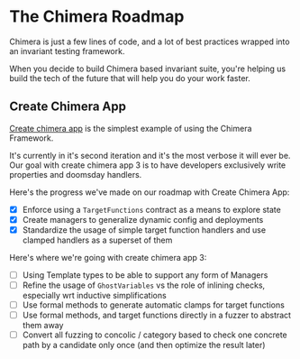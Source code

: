 # The Chimera Roadmap

Chimera is just a few lines of code, and a lot of best practices wrapped into an invariant testing framework.

When you decide to build Chimera based invariant suite, you're helping us build the tech of the future that will help you do your work faster.

## Create Chimera App
[Create chimera app](../oss/create_chimera_app.md) is the simplest example of using the Chimera Framework.

It's currently in it's second iteration and it's the most verbose it will ever be. Our goal with create chimera app 3 is to have developers exclusively write properties and doomsday handlers. 

Here's the progress we've made on our roadmap with Create Chimera App:

- [X] Enforce using a `TargetFunctions` contract as a means to explore state
- [X] Create managers to generalize dynamic config and deployments
- [X] Standardize the usage of simple target function handlers and use clamped handlers as a superset of them

Here's where we're going with create chimera app 3: 

- [ ] Using Template types to be able to support any form of Managers
- [ ] Refine the usage of `GhostVariables` vs the role of inlining checks, especially wrt inductive simplifications
- [ ] Use formal methods to generate automatic clamps for target functions
- [ ] Use formal methods, and target functions directly in a fuzzer to abstract them away
- [ ] Convert all fuzzing to concolic / category based to check one concrete path by a candidate only once (and then optimize the result later)